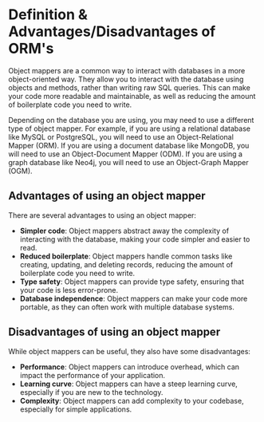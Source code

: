 # Definition & Advantages/Disadvantages of ORM's

Object mappers are a common way to interact with databases in a more object-oriented way. They allow you to interact with the database using objects and methods, rather than writing raw SQL queries. This can make your code more readable and maintainable, as well as reducing the amount of boilerplate code you need to write.

Depending on the database you are using, you may need to use a different type of object mapper. For example, if you are using a relational database like MySQL or PostgreSQL, you will need to use an Object-Relational Mapper (ORM). If you are using a document database like MongoDB, you will need to use an Object-Document Mapper (ODM). If you are using a graph database like Neo4j, you will need to use an Object-Graph Mapper (OGM).


## Advantages of using an object mapper

There are several advantages to using an object mapper:

- **Simpler code**: Object mappers abstract away the complexity of interacting with the database, making your code simpler and easier to read.
- **Reduced boilerplate**: Object mappers handle common tasks like creating, updating, and deleting records, reducing the amount of boilerplate code you need to write.
- **Type safety**: Object mappers can provide type safety, ensuring that your code is less error-prone.
- **Database independence**: Object mappers can make your code more portable, as they can often work with multiple database systems.

## Disadvantages of using an object mapper

While object mappers can be useful, they also have some disadvantages:

- **Performance**: Object mappers can introduce overhead, which can impact the performance of your application.
- **Learning curve**: Object mappers can have a steep learning curve, especially if you are new to the technology.
- **Complexity**: Object mappers can add complexity to your codebase, especially for simple applications.
